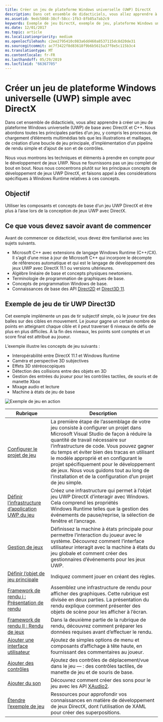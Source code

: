 ```yaml
---
title: Créer un jeu de plateforme Windows universelle (UWP) DirectX
description: Dans cet ensemble de didacticiels, vous allez apprendre à créer un jeu de plateforme Windows universelle (UWP) de base avec DirectX et C++.
ms.assetid: 9edc5868-38cf-58cc-1fb3-8fb85a7ab2c9
keywords: Exemple de jeu DirectX, exemple de jeu, plateforme Windows universelle (UWP), jeu Direct3D 11
ms.date: 12/01/2017
ms.topic: article
ms.localizationpriority: medium
ms.openlocfilehash: c2ee2795410c083a6dd460a8537115dc8d20de31
ms.sourcegitcommit: ac7f3422f8d83618f9b6b5615a37f8e5c115b3c4
ms.translationtype: MT
ms.contentlocale: fr-FR
ms.lasthandoff: 05/29/2019
ms.locfileid: "66367705"
---
```

# <a name="create-a-simple-universal-windows-platform-uwp-game-with-directx"></a>Créer un jeu de plateforme Windows universelle (UWP) simple avec DirectX

Dans cet ensemble de didacticiels, vous allez apprendre à créer un jeu de plateforme Windows universelle (UWP) de base avec DirectX et C++. Nous abordons toutes les principales parties d’un jeu, y compris les processus de chargement d’éléments multimédias tels que les illustrations et maillages, de création d’une boucle de jeu principale, d’implémentation d’un pipeline de rendu simple et d’ajout de son et de contrôles.

Nous vous montrons les techniques et éléments à prendre en compte pour le développement de jeux UWP. Nous ne fournissons pas un jeu complet de bout en bout. Nous nous concentrons plutôt sur les principaux concepts de développement de jeux UWP DirectX, et faisons appel à des considérations spécifiques à Windows Runtime relatives à ces concepts.

## <a name="objective"></a>Objectif

Utiliser les composants et concepts de base d‘un jeu UWP DirectX et être plus à l’aise lors de la conception de jeux UWP avec DirectX.

## <a name="what-you-need-to-know-before-starting"></a>Ce que vous devez savoir avant de commencer


Avant de commencer ce didacticiel, vous devez être familiarisé avec les sujets suivants.

-   Microsoft C++ avec extensions de langage Windows Runtime (C++/CX). Il s’agit d’une mise à jour de Microsoft C++ qui incorpore le décompte de références automatique et qui est le langage de développement des jeux UWP avec DirectX 11.1 ou versions ultérieures.
-   Algèbre linéaire de base et concepts physiques newtoniens.
-   Terminologie de programmation de graphiques de base.
-   Concepts de programmation Windows de base.
-   Connaissances de base des API [Direct2D](https://docs.microsoft.com/windows/desktop/Direct2D/direct2d-portal) et [Direct3D 11](https://docs.microsoft.com/windows/desktop/direct3d11/how-to-use-direct3d-11).

##  <a name="direct3d-uwp-shooting-game-sample"></a>Exemple de jeu de tir UWP Direct3D


Cet exemple implémente un pas de tir subjectif simple, où le joueur tire des balles sur des cibles en mouvement. Le joueur gagne un certain nombre de points en atteignant chaque cible et il peut traverser 6 niveaux de défis de plus en plus difficiles. À la fin des niveaux, les points sont comptés et un score final est attribué au joueur.

L’exemple illustre les concepts de jeu suivants :

-   Interopérabilité entre DirectX 11.1 et Windows Runtime
-   Caméra et perspective 3D subjectives
-   Effets 3D stéréoscopiques
-   Détection des collisions entre des objets en 3D
-   Gestion des entrées du joueur pour les contrôles tactiles, de souris et de manette Xbox
-   Mixage audio et lecture
-   Machine à états de jeu de base

![Exemple de jeu en action](images/simple-dx-game-overview.png)

| Rubrique | Description |
|-------|-------------|
|[Configurer le projet de jeu](tutorial--setting-up-the-games-infrastructure.md) | La première étape de l’assemblage de votre jeu consiste à configurer un projet dans Microsoft Visual Studio de façon à réduire la quantité de travail nécessaire sur l’infrastructure de code. Vous pouvez gagner du temps et éviter bien des tracas en utilisant le modèle approprié et en configurant le projet spécifiquement pour le développement de jeux. Nous vous guidons tout au long de l’installation et de la configuration d’un projet de jeu simple. |
| [Définir l’infrastructure d’application UWP du jeu](tutorial--building-the-games-uwp-app-framework.md) | Créez une infrastructure qui permet à l’objet jeu UWP DirectX d’interagir avec Windows. Cela comprend les propriétés Windows Runtime telles que la gestion des événements de pause/reprise, la sélection de fenêtre et l’ancrage.  |
| [Gestion de jeux](tutorial-game-flow-management.md) | Définissez la machine à états principale pour permettre l’interaction du joueur avec le système. Découvrez comment l’interface utilisateur interagit avec la machine à états du jeu globale et comment créer des gestionnaires d’événements pour les jeux UWP. |
| [Définir l’objet de jeu principale](tutorial--defining-the-main-game-loop.md) | Indiquez comment jouer en créant des règles. |
| [Framework de rendu i : Présentation de rendu](tutorial--assembling-the-rendering-pipeline.md) | Assemblez une infrastructure de rendu pour afficher des graphiques. Cette rubrique est divisée en deux parties. La présentation du rendu explique comment présenter des objets de scène pour les afficher à l’écran. |
| [Framework de rendu II : Rendu de jeux](tutorial-game-rendering.md) | Dans la deuxième partie de la rubrique de rendu, découvrez comment préparer les données requises avant d’effectuer le rendu. |
| [Ajouter une interface utilisateur](tutorial--adding-a-user-interface.md) | Ajoutez de simples options de menu et composants d’affichage à tête haute, en fournissant des commentaires au joueur. |
| [Ajouter des contrôles](tutorial--adding-controls.md) | Ajoutez des contrôles de déplacement/vue dans le jeu &mdash; : des contrôles tactiles, de manette de jeu et de souris de base. |
| [Ajouter du son](tutorial--adding-sound.md) | Découvrez comment créer des sons pour le jeu avec les API [XAudio2](https://docs.microsoft.com/windows/desktop/xaudio2/xaudio2-introduction). |
| [Étendre l’exemple de jeu](tutorial-resources.md) | Ressources pour approfondir vos connaissances en matière de développement de jeux DirectX, dont l’utilisation de XAML pour créer des superpositions. |